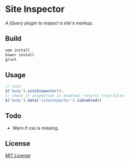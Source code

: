 # Site Inspector

*A jQuery plugin to inspect a site's markup.*

## Build
```sh
npm install
bower install
grunt
```


## Usage
```javascript
// init
$('body').siteInspector();
// check if inspection is enabled; returns true|false
$('body').data('siteInspector').isEnabled()
```

## Todo
* Warn if css is missing.


## License
[MIT License](http://en.wikipedia.org/wiki/MIT_License)